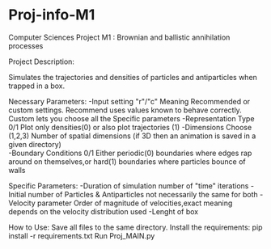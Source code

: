 # Proj-info-M1

Computer Sciences Project M1 : Brownian and ballistic annihilation processes

Project Description:

Simulates the trajectories and densities of particles and antiparticles when trapped in a box.

Necessary Parameters:
-Input setting "r"/"c" Meaning Recommended or custom settings. Recommend uses values known to behave correctly. Custom lets you choose all the Specific parameters
-Representation Type 0/1 Plot only densities(0) or also plot trajectories (1)
-Dimensions Choose (1,2,3) Number of spatial dimensions (if 3D then an animation is saved in a given directory)  
-Boundary Conditions 0/1 Either periodic(0) boundaries where edges rap around on themselves,or hard(1) boundaries where particles bounce of walls

Specific Parameters:
-Duration of simulation number of "time" iterations
-Initial number of Particles & Antiparticles not necessarily the same for both
-Velocity parameter Order of magnitude of velocities,exact meaning depends on the velocity distribution used
-Lenght of box


How to Use:
Save all files to the same directory.
Install the requirements: pip install -r requirements.txt
Run Proj_MAIN.py 
